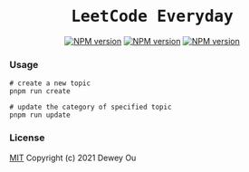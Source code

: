 <h1 align="center"><samp>LeetCode Everyday</samp></h1>

<p align="center">
<a href="./assets/docs/PROBLEMS.md"><img src="https://img.shields.io/badge/-题库目录-blue" alt="NPM version"></a>
<a href="./assets/docs/CATEGORY.md"><img src="https://img.shields.io/badge/-题库分类-red" alt="NPM version"></a>
<a href="https://leetcode-cn.com/u/ouduidui/"><img src="https://img.shields.io/badge/-力扣主页-yellow" alt="NPM version"></a>


### Usage

```shell
# create a new topic
pnpm run create

# update the category of specified topic
pnpm run update
```

### License

[MIT](./LICENSE) Copyright (c) 2021 Dewey Ou
